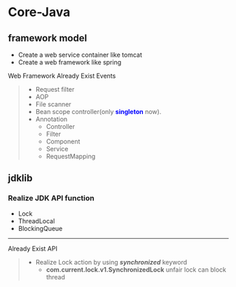 # Core-Java

## framework model
* Create a web service container like tomcat 
* Create a web framework like spring

Web Framework Already Exist Events 
> - Request filter
> - AOP
> - File scanner
> - Bean scope controller(only <b><font color="blue">singleton</font></b> now).
> - Annotation 
>   - Controller
>   - Filter
>   - Component
>   - Service
>   - RequestMapping

## jdklib
### Realize JDK API function
* Lock
* ThreadLocal
* BlockingQueue
***
Already Exist API
> - Realize Lock action by using <i><b>synchronized</b></i> keyword
>   - <b>com.current.lock.v1.SynchronizedLock</b> unfair lock can block thread
